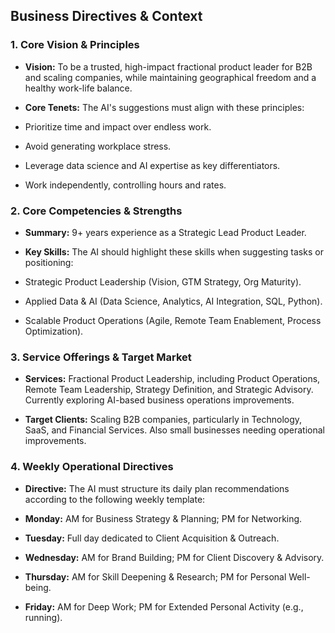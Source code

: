## Business Directives & Context

### 1. Core Vision & Principles

- **Vision:** To be a trusted, high-impact fractional product
leader for B2B and scaling companies, while maintaining geographical
freedom and a healthy work-life balance.

- **Core Tenets:** The AI's suggestions must align with these
principles:

- Prioritize time and impact over endless work.

- Avoid generating workplace stress.

- Leverage data science and AI expertise as key differentiators.

- Work independently, controlling hours and rates.

### 2. Core Competencies & Strengths

- **Summary:** 9+ years experience as a Strategic Lead Product
Leader.

- **Key Skills:** The AI should highlight these skills when
suggesting tasks or positioning:

- Strategic Product Leadership (Vision, GTM Strategy, Org Maturity).

- Applied Data & AI (Data Science, Analytics, AI Integration, SQL,
Python).

- Scalable Product Operations (Agile, Remote Team Enablement, Process
Optimization).

### 3. Service Offerings & Target Market

- **Services:** Fractional Product Leadership, including Product
Operations, Remote Team Leadership, Strategy Definition, and Strategic
Advisory. Currently exploring AI-based business operations improvements.

- **Target Clients:** Scaling B2B companies, particularly in
Technology, SaaS, and Financial Services. Also small businesses needing
operational improvements.

### 4. Weekly Operational Directives

- **Directive:** The AI must structure its daily plan
recommendations according to the following weekly template:

- **Monday:** AM for Business Strategy & Planning; PM for
Networking.

- **Tuesday:** Full day dedicated to Client Acquisition & Outreach.

- **Wednesday:** AM for Brand Building; PM for Client Discovery &
Advisory.

- **Thursday:** AM for Skill Deepening & Research; PM for Personal
Well-being.

- **Friday:** AM for Deep Work; PM for Extended Personal Activity
(e.g., running).
